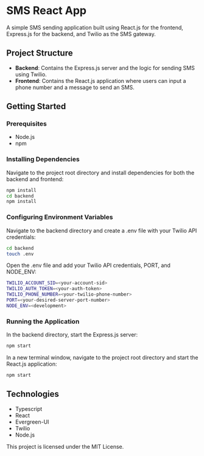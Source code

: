 # SMS React App

A simple SMS sending application built using React.js for the frontend, Express.js for the backend, and Twilio as the SMS gateway. 

## Project Structure

- **Backend**: Contains the Express.js server and the logic for sending SMS using Twilio.
- **Frontend**: Contains the React.js application where users can input a phone number and a message to send an SMS.

## Getting Started

### Prerequisites

- Node.js
- npm

### Installing Dependencies

Navigate to the project root directory and install dependencies for both the backend and frontend:

```bash
npm install
cd backend
npm install
```

### Configuring Environment Variables
Navigate to the backend directory and create a .env file with your Twilio API credentials:

```bash
cd backend
touch .env
```
Open the .env file and add your Twilio API credentials, PORT, and NODE_ENV:

```bash
TWILIO_ACCOUNT_SID=<your-account-sid>
TWILIO_AUTH_TOKEN=<your-auth-token>
TWILIO_PHONE_NUMBER=<your-twilio-phone-number>
PORT=<your-desired-server-port-number>
NODE_ENV=<development>
```
### Running the Application
In the backend directory, start the Express.js server:

```bash
npm start
```
In a new terminal window, navigate to the project root directory and start the React.js application:

```bash
npm start
```

## Technologies
- Typescript
- React
- Evergreen-UI
- Twilio
- Node.js

This project is licensed under the MIT License.
